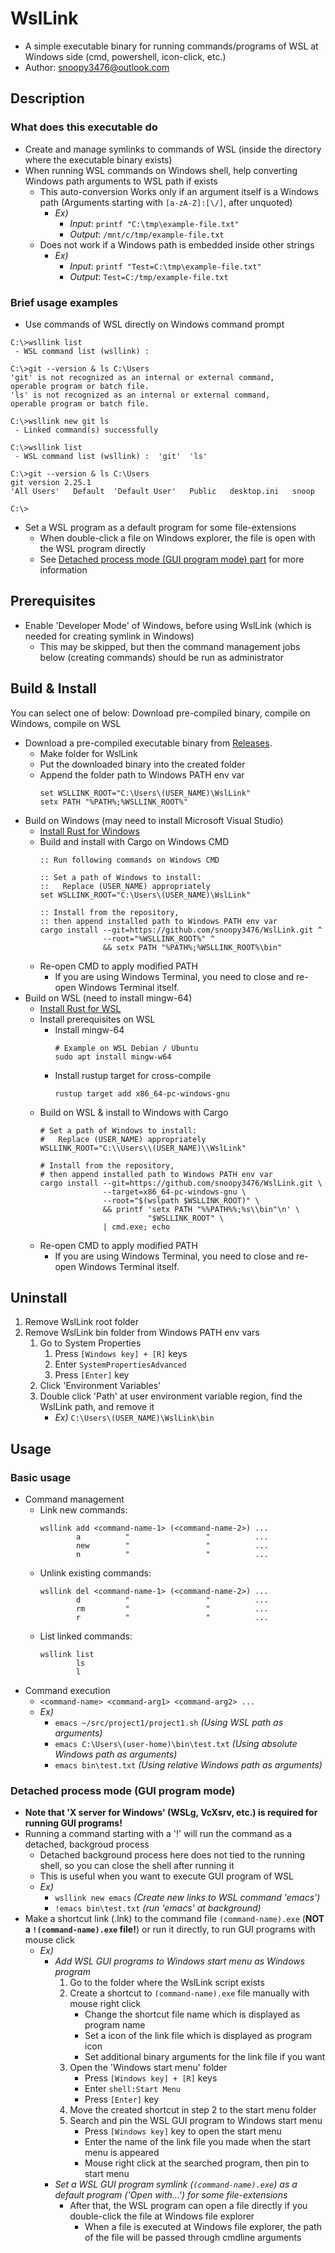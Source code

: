 # WslLink
- A simple executable binary for running commands/programs of WSL at Windows side (cmd, powershell, icon-click, etc.)
- Author: snoopy3476@outlook.com


## Description


### What does this executable do
- Create and manage symlinks to commands of WSL (inside the directory where the executable binary exists)
- When running WSL commands on Windows shell, help converting Windows path arguments to WSL path if exists
  - This auto-conversion Works only if an argument itself is a Windows path (Arguments starting with `[a-zA-Z]:[\/]`, after unquoted)
    - *Ex)*
      - *Input*: `printf "C:\tmp\example-file.txt"`
      - *Output*: `/mnt/c/tmp/example-file.txt`
  - Does not work if a Windows path is embedded inside other strings
    - *Ex)*
      - *Input*: `printf "Test=C:\tmp\example-file.txt"`
      - *Output*: `Test=C:/tmp/example-file.txt`


### Brief usage examples

- Use commands of WSL directly on Windows command prompt
```
C:\>wsllink list
 - WSL command list (wsllink) :  
 
C:\>git --version & ls C:\Users
'git' is not recognized as an internal or external command,
operable program or batch file.
'ls' is not recognized as an internal or external command,
operable program or batch file.

C:\>wsllink new git ls
 - Linked command(s) successfully

C:\>wsllink list
 - WSL command list (wsllink) :  'git'  'ls'

C:\>git --version & ls C:\Users
git version 2.25.1
'All Users'   Default  'Default User'   Public   desktop.ini   snoop

C:\>
```

- Set a WSL program as a default program for some file-extensions
  - When double-click a file on Windows explorer, the file is open with the WSL program directly
  - See [Detached process mode (GUI program mode) part](#detached-process-mode-gui-program-mode) for more information


## Prerequisites
- Enable 'Developer Mode' of Windows, before using WslLink (which is needed for creating symlink in Windows)
  - This may be skipped, but then the command management jobs below (creating commands) should be run as administrator


## Build & Install
You can select one of below: Download pre-compiled binary, compile on Windows, compile on WSL
- Download a pre-compiled executable binary from [Releases](https://github.com/snoopy3476/WslLink/releases).
  - Make folder for WslLink
  - Put the downloaded binary into the created folder
  - Append the folder path to Windows PATH env var
    ```
    set WSLLINK_ROOT="C:\Users\(USER_NAME)\WslLink"
    setx PATH "%PATH%;%WSLLINK_ROOT%"
    ```
- Build on Windows (may need to install Microsoft Visual Studio)
  - [Install Rust for Windows](https://www.rust-lang.org/tools/install)
  - Build and install with Cargo on Windows CMD
    ```
    :: Run following commands on Windows CMD
    
    :: Set a path of Windows to install:
    ::   Replace (USER_NAME) appropriately
    set WSLLINK_ROOT="C:\Users\(USER_NAME)\WslLink"
    
    :: Install from the repository,
    :: then append installed path to Windows PATH env var
    cargo install --git=https://github.com/snoopy3476/WslLink.git ^
                  --root="%WSLLINK_ROOT%" ^
                  && setx PATH "%PATH%;%WSLLINK_ROOT%\bin"
    ```
  - Re-open CMD to apply modified PATH
    - If you are using Windows Terminal, you need to close and re-open Windows Terminal itself.
- Build on WSL (need to install mingw-64)
  - [Install Rust for WSL](https://www.rust-lang.org/tools/install)
  - Install prerequisites on WSL
    - Install mingw-64
      ```
      # Example on WSL Debian / Ubuntu
      sudo apt install mingw-w64
      ```
    - Install rustup target for cross-compile
      ```
      rustup target add x86_64-pc-windows-gnu
      ```
  - Build on WSL & install to Windows with Cargo
    ```
    # Set a path of Windows to install:
    #   Replace (USER_NAME) appropriately
    WSLLINK_ROOT="C:\\Users\\(USER_NAME)\\WslLink"
    
    # Install from the repository,
    # then append installed path to Windows PATH env var
    cargo install --git=https://github.com/snoopy3476/WslLink.git \
                  --target=x86_64-pc-windows-gnu \
                  --root="$(wslpath $WSLLINK_ROOT)" \
                  && printf 'setx PATH "%%PATH%%;%s\\bin"\n' \
                            "$WSLLINK_ROOT" \
                  | cmd.exe; echo
    ```
  - Re-open CMD to apply modified PATH
    - If you are using Windows Terminal, you need to close and re-open Windows Terminal itself.


## Uninstall
1. Remove WslLink root folder
2. Remove WslLink bin folder from Windows PATH env vars
   1. Go to System Properties
      1. Press `[Windows key] + [R]` keys
      2. Enter `SystemPropertiesAdvanced`
      3. Press `[Enter]` key
   2. Click 'Environment Variables'
   3. Double click 'Path' at user environment variable region, find the WslLink path, and remove it
      - *Ex)* `C:\Users\(USER_NAME)\WslLink\bin`


## Usage
### Basic usage
- Command management
  - Link new commands:
    ```
    wsllink add <command-name-1> (<command-name-2>) ...
            a          "                 "          ...
            new        "                 "          ...
            n          "                 "          ...
    ```
  - Unlink existing commands:
    ```
    wsllink del <command-name-1> (<command-name-2>) ...
            d          "                 "          ...
            rm         "                 "          ...
            r          "                 "          ...
    ```
  - List linked commands:
    ```
    wsllink list
            ls
            l
    ```
- Command execution
  - `<command-name> <command-arg1> <command-arg2> ...`
  - *Ex)*
    - `emacs ~/src/project1/project1.sh`           *(Using WSL path as arguments)*
    - `emacs C:\Users\(user-home)\bin\test.txt`    *(Using absolute Windows path as arguments)*
    - `emacs bin\test.txt`                         *(Using relative Windows path as arguments)*


### Detached process mode (GUI program mode)
- **Note that 'X server for Windows' (WSLg, VcXsrv, etc.) is required for running GUI programs!**
- Running a command starting with a '!' will run the command as a detached, backgroud process
  - Detached background process here does not tied to the running shell, so you can close the shell after running it
  - This is useful when you want to execute GUI program of WSL
  - *Ex)*
    - `wsllink new emacs`        *(Create new links to WSL command 'emacs')*
    - `!emacs bin\test.txt`      *(run 'emacs' at background)*
- Make a shortcut link (.lnk) to the command file `(command-name).exe` (**NOT a `!(command-name).exe` file!**) or run it directly, to run GUI programs with mouse click
  - *Ex)*
    - *Add WSL GUI programs to Windows start menu as Windows program*
      1. Go to the folder where the WslLink script exists
      2. Create a shortcut to `(command-name).exe` file manually with mouse right click
          - Change the shortcut file name which is displayed as program name
          - Set a icon of the link file which is displayed as program icon
          - Set additional binary arguments for the link file if you want
      3. Open the 'Windows start menu' folder
          - Press `[Windows key] + [R]` keys
          - Enter `shell:Start Menu`
          - Press `[Enter]` key
      4. Move the created shortcut in step 2 to the start menu folder
      5. Search and pin the WSL GUI program to Windows start menu
          - Press `[Windows key]` key to open the start menu
          - Enter the name of the link file you made when the start menu is appeared
          - Mouse right click at the searched program, then pin to start menu
    - *Set a WSL GUI program symlink (`(command-name).exe`) as a default program ('Open with...') for some file-extensions*
      - After that, the WSL program can open a file directly if you double-click the file at Windows file explorer
        - When a file is executed at Windows file explorer, the path of the file will be passed through cmdline arguments

<!--
### Notes for escaping string
- This script converts characters automatically as following:
  - `\` -> `/` (for passing relative path to WSL binaries)
    - To write a literal `\`, you must escape it with another leading `\`: so it will be `\\`
  - *Ex)*
    - *Input*: `printf \example\\\\strin\\g:\\ \\'[%%s]\\' "ARG-INPUT"`
    - *(After conversion by the script)*: `printf /example\\strin\g:\ \'[%s]\' "ARG-INPUT"` (<- actual input on WSL shell)
    - *Output*: `/example\string: '[ARG-INPUT]'`
- Of course, special characters of cmd/powershell themselves should be also escaped
-->